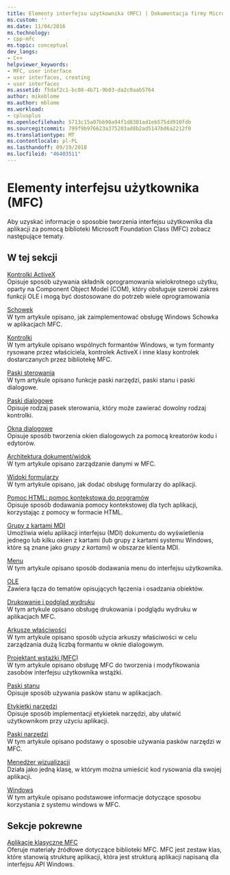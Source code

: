 ```yaml
---
title: Elementy interfejsu użytkownika (MFC) | Dokumentacja firmy Microsoft
ms.custom: ''
ms.date: 11/04/2016
ms.technology:
- cpp-mfc
ms.topic: conceptual
dev_langs:
- C++
helpviewer_keywords:
- MFC, user interface
- user interfaces, creating
- user interfaces
ms.assetid: f5daf2c1-bc08-4b71-9b03-da2c0aab5764
author: mikeblome
ms.author: mblome
ms.workload:
- cplusplus
ms.openlocfilehash: 5713c15a07bb90a94f1d8301ad1eb575dd910fdb
ms.sourcegitcommit: 799f9b976623a375203ad8b2ad5147bd6a2212f0
ms.translationtype: MT
ms.contentlocale: pl-PL
ms.lasthandoff: 09/19/2018
ms.locfileid: "46403511"
---
```

# <a name="user-interface-elements-mfc"></a>Elementy interfejsu użytkownika (MFC)

Aby uzyskać informacje o sposobie tworzenia interfejsu użytkownika dla aplikacji za pomocą biblioteki Microsoft Foundation Class (MFC) zobacz następujące tematy.

## <a name="in-this-section"></a>W tej sekcji

[Kontrolki ActiveX](../mfc/activex-controls.md)<br/>
Opisuje sposób używania składnik oprogramowania wielokrotnego użytku, oparty na Component Object Model (COM), który obsługuje szeroki zakres funkcji OLE i mogą być dostosowane do potrzeb wiele oprogramowania

[Schowek](../mfc/clipboard.md)<br/>
W tym artykule opisano, jak zaimplementować obsługę Windows Schowka w aplikacjach MFC.

[Kontrolki](../mfc/controls-mfc.md)<br/>
W tym artykule opisano wspólnych formantów Windows, w tym formanty rysowane przez właściciela, kontrolek ActiveX i inne klasy kontrolek dostarczanych przez bibliotekę MFC.

[Paski sterowania](../mfc/control-bars.md)<br/>
W tym artykule opisano funkcje paski narzędzi, paski stanu i paski dialogowe.

[Paski dialogowe](../mfc/dialog-bars.md)<br/>
Opisuje rodzaj pasek sterowania, który może zawierać dowolny rodzaj kontrolki.

[Okna dialogowe](../mfc/dialog-boxes.md)<br/>
Opisuje sposób tworzenia okien dialogowych za pomocą kreatorów kodu i edytorów.

[Architektura dokument/widok](../mfc/document-view-architecture.md)<br/>
W tym artykule opisano zarządzanie danymi w MFC.

[Widoki formularzy](../mfc/form-views-mfc.md)<br/>
W tym artykule opisano, jak dodać obsługę formularzy do aplikacji.

[Pomoc HTML: pomoc kontekstowa do programów](../mfc/html-help-context-sensitive-help-for-your-programs.md)<br/>
Opisuje sposób dodawania pomocy kontekstowej dla tych aplikacji, korzystając z pomocy w formacie HTML.

[Grupy z kartami MDI](../mfc/mdi-tabbed-groups.md)<br/>
Umożliwia wielu aplikacji interfejsu (MDI) dokumentu do wyświetlenia jednego lub kilku okien z kartami (lub grupy z kartami systemu Windows, które są znane jako *grupy z kartami*) w obszarze klienta MDI.

[Menu](../mfc/menus-mfc.md)<br/>
W tym artykule opisano sposób dodawania menu do interfejsu użytkownika.

[OLE](../mfc/ole-mfc.md)<br/>
Zawiera łącza do tematów opisujących łączenia i osadzania obiektów.

[Drukowanie i podgląd wydruku](../mfc/printing-and-print-preview.md)<br/>
W tym artykule opisano obsługę drukowania i podglądu wydruku w aplikacjach MFC.

[Arkusze właściwości](../mfc/property-sheets-mfc.md)<br/>
W tym artykule opisano sposób użycia arkuszy właściwości w celu zarządzania dużą liczbą formantu w oknie dialogowym.

[Projektant wstążki (MFC)](../mfc/ribbon-designer-mfc.md)<br/>
W tym artykule opisano obsługę MFC do tworzenia i modyfikowania zasobów interfejsu użytkownika wstążki.

[Paski stanu](../mfc/status-bars.md)<br/>
Opisuje sposób używania pasków stanu w aplikacjach.

[Etykietki narzędzi](../mfc/tool-tips.md)<br/>
Opisuje sposób implementacji etykietek narzędzi, aby ułatwić użytkownikom przy użyciu aplikacji.

[Paski narzędzi](../mfc/toolbars.md)<br/>
W tym artykule opisano podstawy o sposobie używania pasków narzędzi w MFC.

[Menedżer wizualizacji](../mfc/visualization-manager.md)<br/>
Działa jako jedną klasę, w którym można umieścić kod rysowania dla swojej aplikacji.

[Windows](../mfc/windows.md)<br/>
W tym artykule opisano podstawowe informacje dotyczące sposobu korzystania z systemu windows w MFC.

## <a name="related-sections"></a>Sekcje pokrewne

[Aplikacje klasyczne MFC](../mfc/mfc-desktop-applications.md)<br/>
Oferuje materiały źródłowe dotyczące biblioteki MFC. MFC jest zestaw klas, które stanowią strukturę aplikacji, która jest strukturą aplikacji napisaną dla interfejsu API Windows.

